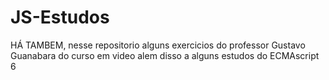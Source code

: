 # JS-Estudos
 
 HÁ TAMBEM, nesse repositorio alguns exercicios do professor Gustavo Guanabara do curso em video
 alem disso a alguns estudos do ECMAscript 6
